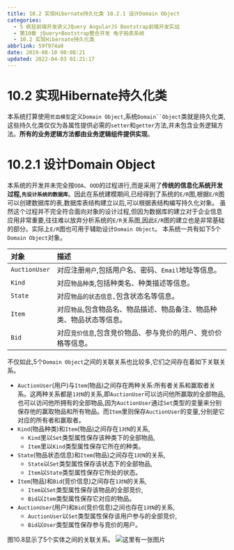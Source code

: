 ```yaml
---
title: 10.2 实现Hibernate持久化类 10.2.1 设计Domain Object
categories: 
  - 5 疯狂前端开发讲义JQuery AngularJS Bootstrap前端开发实战
  - 第10章 jQuery+Bootstrap整合开发 电子拍卖系统
  - 10.2 实现Hibernate持久化类
abbrlink: 59f974a0
date: 2019-08-10 00:08:21
updated: 2022-04-03 01:21:17
---
```

# 10.2 实现Hibernate持久化类 #
本系统打算使用`贫血模型`定义`Domain Object`,系统`Domain``Object`类就是持久化类,这些持久化类仅仅为各属性提供必需的`setter`和`getter`方法,并未包含业务逻辑方法。**所有的业务逻辑方法都由业务逻辑组件提供实现**。
# 10.2.1 设计Domain Object #
本系统的开发并未完全按`OOA`、`OOD`的过程进行,而是采用了**传统的信息化系统开发过程,`先设计系统的数据库`**。因此在系统建模期间,已经得到了系统的`E/R`图,根据`E/R`图可以创建数据库的表,数据库表结构建立以后,可以根据表结构编写持久化对象。
虽然这个过程并不完全符合面向对象的设计过程,但因为数据库的建立对于企业信息应用非常重要,往往难以放弃分析系统的`E/R`关系图,因此`E/R`图的建立也是非常基础的部分。实际上`E/R`图也可用于辅助设计`Domain Object`。
本系统一共有如下5个`Domain Object`对象。

|对象|描述|
|:---|:---|
|`AuctionUser`|对应注册`用户`,包括用户名、密码、`Email`地址等信息。|
|`Kind`|对应`物品种类`,包括种类名、种类描述等信息。|
|`State`|对应`物品的状态信息,`包含状态名等信息。|
|`Item`|对应`物品`,包含物品名、物品描述、物品备注、物品种类、物品状态等信息。|
|`Bid`|对应`竞价信息`,包含竞价物品、参与竞价的用户、竞价价格等信息。|

不仅如此,5个`Domain Object`之间的关联关系也比较多,它们之间存在着如下关联关系。
- `AuctionUser`(用户)与`Item`(物品)之间存在两种关系:所有者关系和赢取者关系。这两种关系都是`1对N`的关系,即`AuctionUser`可以访问他所赢取的全部物品,也可以访问他所拥有的全部物品,因为`AuctionUser`通过`Set`类型的变量来分别保存他的赢取物品和所有物品。而`Item`里则保存`AuctionUser`的变量,分别是它对应的所有者和赢取者。
- `Kind`(物品种类)和`Item`(物品)之间存在`1对N`的关系,
    - `Kind`里以`Set`类型属性保存该种类下的全部物品,
    - `Item`里以`Kind`类型属性保存它所在的种类。
- `State`(物品状态信息)和`Item`(物品)之间存在`1对N`的关系,
    - `State`以`Set`类型属性保存该状态下的全部物品,
    - `Item`以`State`类型属性保存它所处的状态。
- `Item`(物品)和`Bid`(竞价信息)之间存在`1对N`的关系,
    - `Item`以`Set`类型属性保存该物品的全部竞价,
    - `Bid`以`Item`类型属性保存它对应的物品。
- `AuctionUser`(用户)和`Bid`(竞价信息)之间也存在`1对N`的关系,
    - `AuctionUser`以`Set`类型属性保存该用户参与的全部竞价,
    - `Bid`以`User`类型属性保存参与竞价的用户。

图10.8显示了5个实体之间的关联关系。
![这里有一张图片](https://image-1257720033.cos.ap-shanghai.myqcloud.com/blog/readbooknote/FengKuangQianDuanKaiFaJiangYi/chapter10/3.png)

